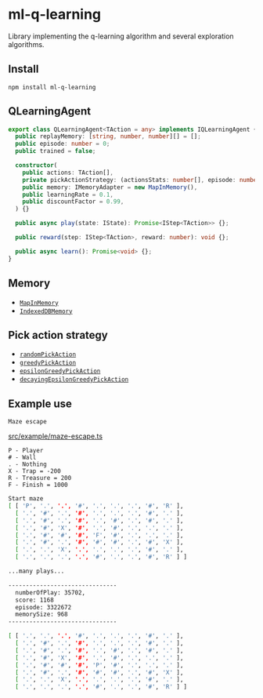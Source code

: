 # ml-q-learning

  Library implementing the q-learning algorithm and several exploration algorithms.

## Install

`npm install ml-q-learning`

## QLearningAgent

```typescript
export class QLearningAgent<TAction = any> implements IQLearningAgent {
  public replayMemory: [string, number, number][] = [];
  public episode: number = 0;
  public trained = false;

  constructor(
    public actions: TAction[],
    private pickActionStrategy: (actionsStats: number[], episode: number) => Promise<number> = greedyPickAction,
    public memory: IMemoryAdapter = new MapInMemory(),
    public learningRate = 0.1,
    public discountFactor = 0.99,
  ) {}

  public async play(state: IState): Promise<IStep<TAction>> {};

  public reward(step: IStep<TAction>, reward: number): void {};

  public async learn(): Promise<void> {};
}
```

## Memory

- [`MapInMemory`](https://github.com/studioLaCosaNostra/ml-q-learning/blob/master/src/memory/map-in-memory.ts)
- [`IndexedDBMemory`](https://github.com/studioLaCosaNostra/ml-q-learning/blob/master/src/memory/indexeddb-memory.ts)

## Pick action strategy

- [`randomPickAction`](https://github.com/studioLaCosaNostra/ml-q-learning/blob/master/src/pick-action-strategy/index.ts#L13)
- [`greedyPickAction`](https://github.com/studioLaCosaNostra/ml-q-learning/blob/master/src/pick-action-strategy/index.ts#L17)
- [`epsilonGreedyPickAction`](https://github.com/studioLaCosaNostra/ml-q-learning/blob/master/src/pick-action-strategy/index.ts#L22)
- [`decayingEpsilonGreedyPickAction`](https://github.com/studioLaCosaNostra/ml-q-learning/blob/master/src/pick-action-strategy/index.ts#L32)

## Example use

`Maze escape`

[src/example/maze-escape.ts](https://github.com/studioLaCosaNostra/ml-q-learning/blob/master/src/example/maze-escape.ts)

```
P - Player
# - Wall
. - Nothing
X - Trap = -200
R - Treasure = 200
F - Finish = 1000
```

```bash
Start maze
[ [ 'P', '.', '.', '#', '.', '.', '.', '#', 'R' ],
  [ '.', '#', '.', '#', '.', '.', '.', '#', '.' ],
  [ '.', '#', '.', '#', '.', '#', '.', '#', '.' ],
  [ '.', '#', 'X', '#', '.', '#', '.', '.', '.' ],
  [ '.', '#', '#', '#', 'F', '#', '.', '.', '.' ],
  [ '.', '#', '.', '#', '#', '#', '.', '#', 'X' ],
  [ '.', '.', 'X', '.', '.', '.', '.', '#', '.' ],
  [ '.', '.', '.', '.', '#', '.', '.', '#', 'R' ] ]

...many plays...

-------------------------------
  numberOfPlay: 35702,
  score: 1168
  episode: 3322672
  memorySize: 968
-------------------------------

[ [ '.', '.', '.', '#', '.', '.', '.', '#', '.' ],
  [ '.', '#', '.', '#', '.', '.', '.', '#', '.' ],
  [ '.', '#', '.', '#', '.', '#', '.', '#', '.' ],
  [ '.', '#', 'X', '#', '.', '#', '.', '.', '.' ],
  [ '.', '#', '#', '#', 'P', '#', '.', '.', '.' ],
  [ '.', '#', '.', '#', '#', '#', '.', '#', 'X' ],
  [ '.', '.', 'X', '.', '.', '.', '.', '#', '.' ],
  [ '.', '.', '.', '.', '#', '.', '.', '#', 'R' ] ]
```
